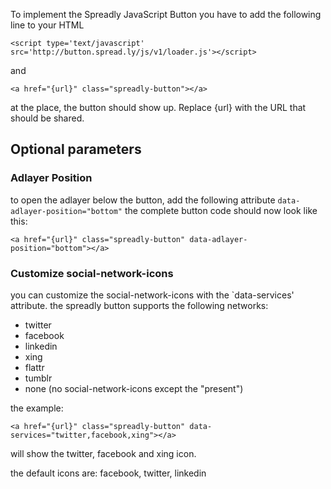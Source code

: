 To implement the Spreadly JavaScript Button you have to add the following line to your HTML <head>

`<script type='text/javascript' src='http://button.spread.ly/js/v1/loader.js'></script>`

and

`<a href="{url}" class="spreadly-button"></a>`

at the place, the button should show up. Replace {url} with the URL that should be shared.

## Optional parameters ##

### Adlayer Position ###

to open the adlayer below the button, add the following attribute `data-adlayer-position="bottom"` the complete button code should now look like this:

`<a href="{url}" class="spreadly-button" data-adlayer-position="bottom"></a>`

### Customize social-network-icons ###

you can customize the social-network-icons with the `data-services' attribute. the spreadly button supports the following networks:

* twitter
* facebook
* linkedin
* xing
* flattr
* tumblr
* none (no social-network-icons except the "present")

the example:

`<a href="{url}" class="spreadly-button" data-services="twitter,facebook,xing"></a>`

will show the twitter, facebook and xing icon.

the default icons are: facebook, twitter, linkedin